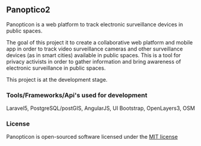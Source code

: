 ## Panoptico2

Panopticon is a web platform to track electronic surveillance devices in public spaces. 

The goal of this project it to create a collaborative web platform and mobile app in order to track video surveillance cameras and other surveillance devices (as in smart cities) available in public spaces. This is a tool for privacy activists in order to gather information and bring awareness of electronic surveillance in public spaces.

This project is at the development stage.

### Tools/Frameworks/Api's used for development

Laravel5, PostgreSQL/postGIS, AngularJS, UI Bootstrap, OpenLayers3, OSM

### License

Panopticon is open-sourced software licensed under the [MIT license](http://opensource.org/licenses/MIT)
